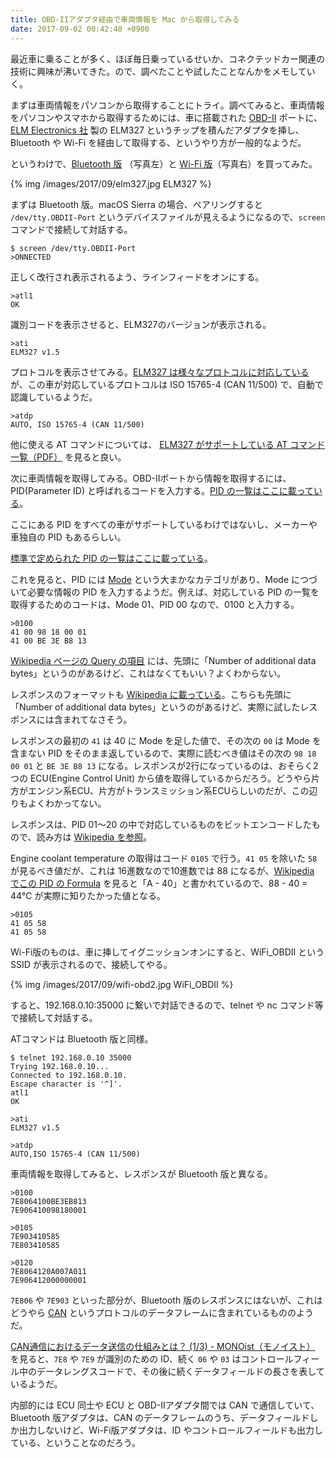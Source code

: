 ```yaml
---
title: OBD-IIアダプタ経由で車両情報を Mac から取得してみる
date: 2017-09-02 00:42:40 +0900
---
```


最近車に乗ることが多く、ほぼ毎日乗っているせいか、コネクテッドカー関連の技術に興味が沸いてきた。ので、調べたことや試したことなんかをメモしていく。

まずは車両情報をパソコンから取得することにトライ。調べてみると、車両情報をパソコンやスマホから取得するためには、車に搭載された [OBD-II](https://ja.wikipedia.org/wiki/%E8%87%AA%E5%8B%95%E8%BB%8A%E3%81%AE%E8%87%AA%E5%B7%B1%E8%A8%BA%E6%96%AD%E6%A9%9F%E8%83%BD#OBD2) ポートに、[ELM Electronics 社](https://www.elmelectronics.com/) 製の ELM327 というチップを積んだアダプタを挿し、Bluetooth や Wi-Fi を経由して取得する、というやり方が一般的なようだ。


というわけで、[Bluetooth 版](https://www.amazon.co.jp/gp/product/B00J7CC4T2) （写真左）と [Wi-Fi 版](https://www.amazon.co.jp/gp/product/B01IHV5VFM)（写真右）を買ってみた。 

{% img /images/2017/09/elm327.jpg ELM327 %}

まずは Bluetooth 版。macOS Sierra の場合、ペアリングすると `/dev/tty.OBDII-Port` というデバイスファイルが見えるようになるので、`screen` コマンドで接続して対話する。


```
$ screen /dev/tty.OBDII-Port
>ONNECTED
```

正しく改行され表示されるよう、ラインフィードをオンにする。


```
>atl1
OK
```

識別コードを表示させると、ELM327のバージョンが表示される。


```
>ati
ELM327 v1.5
```

プロトコルを表示させてみる。[ELM327 は様々なプロトコルに対応している](https://www.elmelectronics.com/products/ics/obd/) が、この車が対応しているプロトコルは ISO 15765-4 (CAN 11/500) で、自動で認識しているようだ。

```
>atdp
AUTO, ISO 15765-4 (CAN 11/500)
```

他に使える AT コマンドについては、 [ELM327 がサポートしている AT コマンド一覧（PDF）](https://www.sparkfun.com/datasheets/Widgets/ELM327_AT_Commands.pdf) を見ると良い。

次に車両情報を取得してみる。OBD-IIポートから情報を取得するには、PID(Parameter ID) と呼ばれるコードを入力する。[PID の一覧はここに載っている](https://en.wikipedia.org/wiki/OBD-II_PIDs)。

ここにある PID をすべての車がサポートしているわけではないし、メーカーや車独自の PID もあるらしい。

[標準で定められた PID の一覧はここに載っている](https://en.wikipedia.org/wiki/OBD-II_PIDs#Standard_PIDs)。

これを見ると、PID には [Mode](https://en.wikipedia.org/wiki/OBD-II_PIDs#Modes) という大まかなカテゴリがあり、Mode につづいて必要な情報の PID を入力するようだ。例えば、対応している PID の一覧を取得するためのコードは、Mode 01、PID 00 なので、0100 と入力する。

```
>0100
41 00 98 18 00 01
41 00 BE 3E B8 13
```

[Wikipedia ページの Query の項目](https://en.wikipedia.org/wiki/OBD-II_PIDs#Query) には、先頭に「Number of additional data bytes」というのがあるけど、これはなくてもいい？よくわからない。

レスポンスのフォーマットも [Wikipedia に載っている](https://en.wikipedia.org/wiki/OBD-II_PIDs#Response)。こちらも先頭に「Number of additional data bytes」というのがあるけど、実際に試したレスポンスには含まれてなさそう。

レスポンスの最初の `41` は 40 に Mode を足した値で、その次の `00` は Mode を含まない PID をそのまま返しているので、実際に読むべき値はその次の `98 18 00 01` と `BE 3E B8 13` になる。レスポンスが2行になっているのは、おそらく2つの ECU(Engine Control Unit) から値を取得しているからだろう。どうやら片方がエンジン系ECU、片方がトランスミッション系ECUらしいのだが、この辺りもよくわかってない。

レスポンスは、PID 01〜20 の中で対応しているものをビットエンコードしたもので、読み方は [Wikipedia を参照](https://en.wikipedia.org/wiki/OBD-II_PIDs#Mode_1_PID_00)。

Engine coolant temperature の取得はコード `0105` で行う。`41 05` を除いた `58` が見るべき値だが、これは 16進数なので10進数では 88 になるが、[Wikipedia でこの PID の Formula](https://en.wikipedia.org/wiki/OBD-II_PIDs#Mode_01) を見ると「A - 40」と書かれているので、88 - 40 = 44℃ が実際に知りたかった値となる。

```
>0105
41 05 58
41 05 58
```

Wi-Fi版のものは、車に挿してイグニッションオンにすると、WiFi_OBDII という SSID が表示されるので、接続してやる。

{% img /images/2017/09/wifi-obd2.jpg WiFi_OBDII %}

すると、192.168.0.10:35000 に繋いで対話できるので、telnet や nc コマンド等で接続して対話する。

ATコマンドは Bluetooth 版と同様。

```
$ telnet 192.168.0.10 35000
Trying 192.168.0.10...
Connected to 192.168.0.10.
Escape character is '^]'.
atl1
OK

>ati
ELM327 v1.5

>atdp
AUTO,ISO 15765-4 (CAN 11/500)
```

車両情報を取得してみると、レスポンスが Bluetooth 版と異なる。

```
>0100
7E8064100BE3EB813
7E906410098180001

>0105
7E903410585
7E803410585

>0120
7E8064120A007A011
7E906412000000001
```

`7E806` や `7E903` といった部分が、Bluetooth 版のレスポンスにはないが、これはどうやら [CAN](https://ja.wikipedia.org/wiki/Controller_Area_Network) というプロトコルのデータフレームに含まれているもののようだ。 

[CAN通信におけるデータ送信の仕組みとは？ (1/3) - MONOist（モノイスト）](http://monoist.atmarkit.co.jp/mn/articles/0807/09/news140.html) を見ると、`7E8` や `7E9` が識別のための ID、続く `06` や `03` はコントロールフィール中のデータレングスコードで、その後に続くデータフィールドの長さを表しているようだ。

内部的には ECU 同士や ECU と OBD-IIアダプタ間では CAN で通信していて、Bluetooth 版アダプタは、CAN のデータフレームのうち、データフィールドしか出力しないけど、Wi-Fi版アダプタは、ID やコントロールフィールドも出力している、ということなのだろう。

